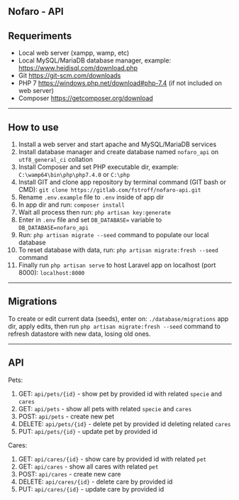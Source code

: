 ## Nofaro - API

## Requeriments

- Local web server (xampp, wamp, etc)
- Local MySQL/MariaDB database manager, example: https://www.heidisql.com/download.php
- Git https://git-scm.com/downloads
- PHP 7 https://windows.php.net/download#php-7.4 (if not included on web server)
- Composer https://getcomposer.org/download

- - - - -

## How to use

1. Install a web server and start apache and MySQL/MariaDB services
2. Install database manager and create database named `nofaro_api` on `utf8_general_ci` collation
3. Install Composer and set PHP executable dir, example: `C:\wamp64\bin\php\php7.4.0` or `C:\php`
4. Install GIT and clone app repository by terminal command (GIT bash or CMD): `git clone https://gitlab.com/fstroff/nofaro-api.git`
5. Rename `.env.example` file to `.env` inside of app dir
6. In app dir and run: `composer install`
7. Wait all process then run: `php artisan key:generate`
8. Enter in `.env` file and set `DB_DATABASE=` variable to `DB_DATABASE=nofaro_api`
9. Run: `php artisan migrate --seed` command to populate our local database
10. To reset database with data, run: `php artisan migrate:fresh --seed` command
11. Finally run `php artisan serve` to host Laravel app on localhost (port 8000): `localhost:8000`

- - - - -

## Migrations

To create or edit current data (seeds), enter on: `./database/migrations` app dir, apply edits, then run `php artisan migrate:fresh --seed` command to refresh datastore with new data, losing old ones.

- - - - -

## API

Pets:
1. GET: `api/pets/{id}` - show pet by provided id with related `specie` and `cares`
2. GET: `api/pets` - show all pets with related `specie` and `cares`
3. POST: `api/pets` - create new pet
4. DELETE: `api/pets/{id}` - delete pet by provided id deleting related `cares`
5. PUT: `api/pets/{id}` - update pet by provided id

Cares:
1. GET: `api/cares/{id}` - show care by provided id with related `pet`
2. GET: `api/cares` - show all cares with related `pet`
3. POST: `api/cares` - create new care
4. DELETE: `api/cares/{id}` - delete care by provided id
5. PUT: `api/cares/{id}` - update care by provided id
